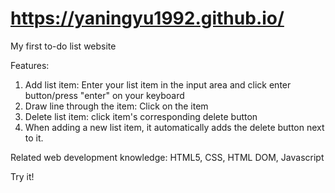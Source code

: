 # https://yaningyu1992.github.io/
My first to-do list website 

Features:
1. Add list item: Enter your list item in the input area and click enter button/press "enter" on your keyboard 
2. Draw line through the item: Click on the item
3. Delete list item: click item's corresponding delete button
4. When adding a new list item, it automatically adds the delete button next to it.

Related web development knowledge: HTML5, CSS, HTML DOM, Javascript

Try it!